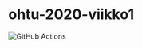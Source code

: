 # ohtu-2020-viikko1

![GitHub Actions](https://github.com/leopekkas/ohtu-2020-viikko1/workflows/Java%20CI%20with%20Gradle/badge.svg)
